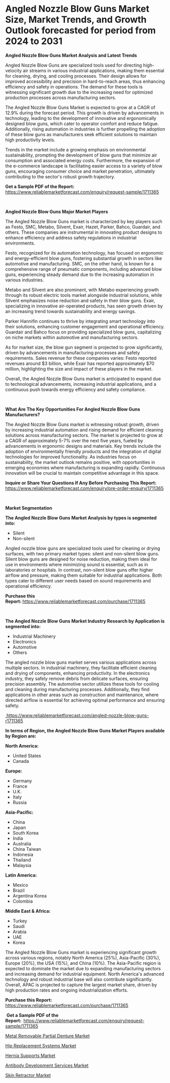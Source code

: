 <p><h1>Angled Nozzle Blow Guns Market Size, Market Trends, and Growth Outlook forecasted for period from 2024 to 2031</h1></p><p><strong>Angled Nozzle Blow Guns Market Analysis and Latest Trends</strong></p>
<p><p>Angled Nozzle Blow Guns are specialized tools used for directing high-velocity air streams in various industrial applications, making them essential for cleaning, drying, and cooling processes. Their design allows for improved accessibility and precision in hard-to-reach areas, thus enhancing efficiency and safety in operations. The demand for these tools is witnessing significant growth due to the increasing need for optimized production processes across manufacturing sectors.</p><p>The Angled Nozzle Blow Guns Market is expected to grow at a CAGR of 12.9% during the forecast period. This growth is driven by advancements in technology, leading to the development of innovative and ergonomically designed blow guns, which cater to operator comfort and reduce fatigue. Additionally, rising automation in industries is further propelling the adoption of these blow guns as manufacturers seek efficient solutions to maintain high productivity levels.</p><p>Trends in the market include a growing emphasis on environmental sustainability, prompting the development of blow guns that minimize air consumption and associated energy costs. Furthermore, the expansion of the e-commerce landscape is facilitating easier access to a variety of blow guns, encouraging consumer choice and market penetration, ultimately contributing to the sector's robust growth trajectory.</p></p>
<p><strong>Get a Sample PDF of the Report:&nbsp;</strong> <a href="https://www.reliablemarketforecast.com/enquiry/request-sample/1711365?utm_campaign=1569&utm_medium=2&utm_source=Github&utm_content=ia&utm_term=22102024&utm_id=angled-nozzle-blow-guns">https://www.reliablemarketforecast.com/enquiry/request-sample/1711365</a></p>
<p>&nbsp;</p>
<p><strong>Angled Nozzle Blow Guns Major Market Players</strong></p>
<p><p>The Angled Nozzle Blow Guns market is characterized by key players such as Festo, SMC, Metabo, Silvent, Exair, Hazet, Parker, Bahco, Guardair, and others. These companies are instrumental in innovating product designs to enhance efficiency and address safety regulations in industrial environments.</p><p>Festo, recognized for its automation technology, has focused on ergonomic and energy-efficient blow guns, fostering substantial growth in sectors like automotive and manufacturing. SMC, on the other hand, is known for a comprehensive range of pneumatic components, including advanced blow guns, experiencing steady demand due to the increasing automation in various industries.</p><p>Metabo and Silvent are also prominent, with Metabo experiencing growth through its robust electric tools market alongside industrial solutions, while Silvent emphasizes noise reduction and safety in their blow guns. Exair, specializing in innovative air-operated products, has seen growth driven by an increasing trend towards sustainability and energy savings.</p><p>Parker Hannifin continues to thrive by integrating smart technology into their solutions, enhancing customer engagement and operational efficiency. Guardair and Bahco focus on providing specialized blow guns, capitalizing on niche markets within automotive and manufacturing sectors.</p><p>As for market size, the blow gun segment is projected to grow significantly, driven by advancements in manufacturing processes and safety requirements. Sales revenue for these companies varies: Festo reported revenues around $3 billion, while Exair has reported approximately $70 million, highlighting the size and impact of these players in the market. </p><p>Overall, the Angled Nozzle Blow Guns market is anticipated to expand due to technological advancements, increasing industrial applications, and a continuous push towards energy efficiency and safety compliance.</p></p>
<p>&nbsp;</p>
<p><strong>What Are The Key Opportunities For Angled Nozzle Blow Guns Manufacturers?</strong></p>
<p><p>The Angled Nozzle Blow Guns market is witnessing robust growth, driven by increasing industrial automation and rising demand for efficient cleaning solutions across manufacturing sectors. The market is projected to grow at a CAGR of approximately 5-7% over the next five years, fueled by advancements in ergonomic designs and materials. Key trends include the adoption of environmentally friendly products and the integration of digital technologies for improved functionality. As industries focus on sustainability, the market outlook remains positive, with opportunities in emerging economies where manufacturing is expanding rapidly. Continuous innovation will be crucial to maintain competitive advantage in this space.</p></p>
<p><strong>Inquire or Share Your Questions If Any Before Purchasing This Report:</strong> <a href="https://www.reliablemarketforecast.com/enquiry/pre-order-enquiry/1711365?utm_campaign=1569&utm_medium=2&utm_source=Github&utm_content=ia&utm_term=22102024&utm_id=angled-nozzle-blow-guns">https://www.reliablemarketforecast.com/enquiry/pre-order-enquiry/1711365</a></p>
<p>&nbsp;</p>
<p><strong>Market Segmentation</strong></p>
<p><strong>The Angled Nozzle Blow Guns Market Analysis by types is segmented into:</strong></p>
<p><ul><li>Silent</li><li>Non-silent</li></ul></p>
<p><p>Angled nozzle blow guns are specialized tools used for cleaning or drying surfaces, with two primary market types: silent and non-silent blow guns. Silent blow guns are designed for noise reduction, making them ideal for use in environments where minimizing sound is essential, such as in laboratories or hospitals. In contrast, non-silent blow guns offer higher airflow and pressure, making them suitable for industrial applications. Both types cater to different user needs based on sound requirements and operational efficiency.</p></p>
<p><strong>Purchase this Report:&nbsp;</strong><a href="https://www.reliablemarketforecast.com/purchase/1711365?utm_campaign=1569&utm_medium=2&utm_source=Github&utm_content=ia&utm_term=22102024&utm_id=angled-nozzle-blow-guns">https://www.reliablemarketforecast.com/purchase/1711365</a></p>
<p>&nbsp;</p>
<p><strong>The Angled Nozzle Blow Guns Market Industry Research by Application is segmented into:</strong></p>
<p><ul><li>Industrial Machinery</li><li>Electronics</li><li>Automotive</li><li>Others</li></ul></p>
<p><p>The angled nozzle blow guns market serves various applications across multiple sectors. In industrial machinery, they facilitate efficient cleaning and drying of components, enhancing productivity. In the electronics industry, they safely remove debris from delicate surfaces, ensuring precision assembly. The automotive sector utilizes these tools for cooling and cleaning during manufacturing processes. Additionally, they find applications in other areas such as construction and maintenance, where directed airflow is essential for achieving optimal performance and ensuring safety.</p></p>
<p><a href="https://www.reliablemarketforecast.com/angled-nozzle-blow-guns-r1711365?utm_campaign=1569&utm_medium=2&utm_source=Github&utm_content=ia&utm_term=22102024&utm_id=angled-nozzle-blow-guns">&nbsp;https://www.reliablemarketforecast.com/angled-nozzle-blow-guns-r1711365</a></p>
<p><strong>In terms of Region, the Angled Nozzle Blow Guns Market Players available by Region are:</strong></p>
<p>
    <p> <strong> North America: </strong>
        <ul>
            <li>United States</li>
            <li>Canada</li>
        </ul>
        </p> 
    <p> <strong> Europe: </strong>
        <ul>
            <li>Germany</li>
            <li>France</li>
            <li>U.K.</li>
            <li>Italy</li>
            <li>Russia</li>
        </ul>
        </p> 
    <p> <strong> Asia-Pacific: </strong>
        <ul>
            <li>China</li>
            <li>Japan</li>
            <li>South Korea</li>
            <li>India</li>
            <li>Australia</li>
            <li>China Taiwan</li>
            <li>Indonesia</li>
            <li>Thailand</li>
            <li>Malaysia</li>
        </ul>
        </p> 
    <p> <strong> Latin America: </strong>
        <ul>
            <li>Mexico</li>
            <li>Brazil</li>
            <li>Argentina Korea</li>
            <li>Colombia</li>
        </ul>
        </p> 
    <p> <strong> Middle East & Africa: </strong>
        <ul>
            <li>Turkey</li>
            <li>Saudi</li>
            <li>Arabia</li>
            <li>UAE</li>
            <li>Korea</li>
        </ul>
    </p>
    </p>
<p><p>The Angled Nozzle Blow Guns market is experiencing significant growth across various regions, notably North America (25%), Asia-Pacific (30%), Europe (20%), the USA (15%), and China (10%). The Asia-Pacific region is expected to dominate the market due to expanding manufacturing sectors and increasing demand for industrial equipment. North America's advanced technology and robust industrial base will also contribute significantly. Overall, APAC is projected to capture the largest market share, driven by high production rates and ongoing industrialization efforts.</p></p>
<p><strong>Purchase this Report: </strong><a href="https://www.reliablemarketforecast.com/purchase/1711365?utm_campaign=1569&utm_medium=2&utm_source=Github&utm_content=ia&utm_term=22102024&utm_id=angled-nozzle-blow-guns">https://www.reliablemarketforecast.com/purchase/1711365</a></p>
<p>&nbsp;<strong>Get a Sample PDF of the Report:&nbsp;&nbsp;</strong><a href="https://www.reliablemarketforecast.com/enquiry/request-sample/1711365?utm_campaign=1569&utm_medium=2&utm_source=Github&utm_content=ia&utm_term=22102024&utm_id=angled-nozzle-blow-guns">https://www.reliablemarketforecast.com/enquiry/request-sample/1711365</a></p>
<p><strong></strong></p>
<p><p><a href="https://www.linkedin.com/pulse/metal-removable-partial-denture-market-growth-outlook-from-168ye?utm_campaign=1569&utm_medium=2&utm_source=Github&utm_content=ia&utm_term=22102024&utm_id=angled-nozzle-blow-guns">Metal Removable Partial Denture Market</a></p><p><a href="https://www.linkedin.com/pulse/hip-replacement-systems-market-industry-landscape-growth-72g8e?utm_campaign=1569&utm_medium=2&utm_source=Github&utm_content=ia&utm_term=22102024&utm_id=angled-nozzle-blow-guns">Hip Replacement Systems Market</a></p><p><a href="https://www.linkedin.com/pulse/hernia-supports-market-indicators-size-regional-breakdown-gag0e?utm_campaign=1569&utm_medium=2&utm_source=Github&utm_content=ia&utm_term=22102024&utm_id=angled-nozzle-blow-guns">Hernia Supports Market</a></p><p><a href="https://www.linkedin.com/pulse/mapping-antibody-development-services-market-trends-fhaac?utm_campaign=1569&utm_medium=2&utm_source=Github&utm_content=ia&utm_term=22102024&utm_id=angled-nozzle-blow-guns">Antibody Development Services Market</a></p><p><a href="https://www.linkedin.com/pulse/skin-retractor-market-global-share-ranking-overall-sales-1taoe?utm_campaign=1569&utm_medium=2&utm_source=Github&utm_content=ia&utm_term=22102024&utm_id=angled-nozzle-blow-guns">Skin Retractor Market</a></p></p>